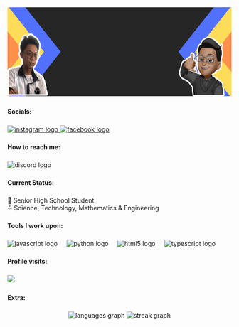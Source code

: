 <div align="center">
  <img height="200" src="https://github.com/simplyandrei/simplyandrei/blob/main/Andrei%20Agustin.gif?raw=true"  />
</div>

###

<h4 align="left">Socials:</h4>

###

<div align="left">
  <a href="https://www.instagram.com/sino.si.drei/https://www.instagram.com/sino.si.drei/" target="_blank">
    <img src="https://img.shields.io/static/v1?message=Instagram&logo=instagram&label=&color=E4405F&logoColor=white&labelColor=&style=for-the-badge" height="30" alt="instagram logo"  />
  </a>
  <a href="https://www.facebook.com/sino.si.drei/https://www.facebook.com/sino.si.drei/" target="_blank">
    <img src="https://img.shields.io/static/v1?message=Facebook&logo=facebook&label=&color=1877F2&logoColor=white&labelColor=&style=for-the-badge" height="30" alt="facebook logo"  />
  </a>
</div>

###

<h4 align="left">How to reach me:</h4>

###

<div align="left">
  <img src="https://img.shields.io/static/v1?message=_simply.drei&logo=discord&label=Discord&color=7289DA&logoColor=white&labelColor=&style=for-the-badge" height="30" alt="discord logo"  />
</div>

###

<h4 align="left">Current Status:</h4>

###

<p align="left">📘 Senior High School Student<br>➗ Science, Technology, Mathematics & Engineering</p>

###

<h4 align="left">Tools I work upon:</h4>

###

<div align="left">
  <img src="https://cdn.jsdelivr.net/gh/devicons/devicon/icons/javascript/javascript-original.svg" height="40" alt="javascript logo"  />
  <img width="12" />
  <img src="https://cdn.jsdelivr.net/gh/devicons/devicon/icons/python/python-original.svg" height="40" alt="python logo"  />
  <img width="12" />
  <img src="https://cdn.jsdelivr.net/gh/devicons/devicon/icons/html5/html5-original.svg" height="40" alt="html5 logo"  />
  <img width="12" />
  <img src="https://cdn.jsdelivr.net/gh/devicons/devicon/icons/typescript/typescript-original.svg" height="40" alt="typescript logo"  />
</div>

###

<h4 align="left">Profile visits:</h4>

###

<div align="left">
  <img src="https://profile-counter.glitch.me/simplyandrei/count.svg?"  />
</div>

###

<h4 align="left">Extra:</h4>

###

<div align="center">
  <img src="https://github-readme-stats.vercel.app/api/top-langs?username=simplyandrei&locale=en&hide_title=false&layout=compact&card_width=320&langs_count=10&theme=vue-dark&hide_border=true&order=2" height="100" alt="languages graph"  />
  <img src="https://streak-stats.demolab.com?user=simplyandrei&locale=en&mode=daily&theme=vue-dark&hide_border=true&border_radius=5&order=3" height="100" alt="streak graph"  />
</div>

###
